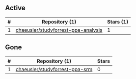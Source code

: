 ## Active
| # | Repository (1) | Stars (1) |
| --- | --- | --- |
| 1 | [chaeusler/studyforrest-ppa-analysis](https://gin.g-node.org/chaeusler/studyforrest-ppa-analysis) | 1 |

## Gone
| # | Repository (1) | Stars |
| --- | --- | --- |
| 1 | [chaeusler/studyforrest-ppa-srm](https://gin.g-node.org/chaeusler/studyforrest-ppa-srm) | 0 |
